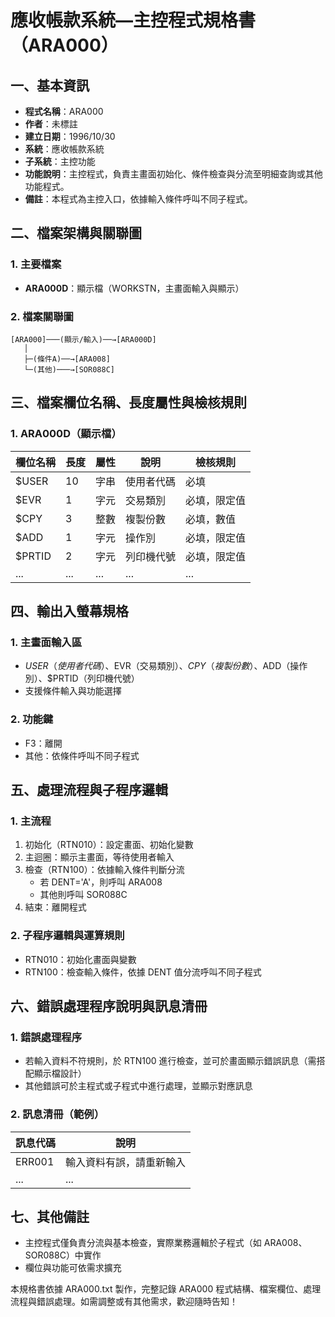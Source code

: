 # 應收帳款系統—主控程式規格書（ARA000）

## 一、基本資訊
- **程式名稱**：ARA000
- **作者**：未標註
- **建立日期**：1996/10/30
- **系統**：應收帳款系統
- **子系統**：主控功能
- **功能說明**：主控程式，負責主畫面初始化、條件檢查與分流至明細查詢或其他功能程式。
- **備註**：本程式為主控入口，依據輸入條件呼叫不同子程式。

## 二、檔案架構與關聯圖

### 1. 主要檔案
- **ARA000D**：顯示檔（WORKSTN，主畫面輸入與顯示）

### 2. 檔案關聯圖
```
[ARA000]───(顯示/輸入)──→[ARA000D]
   │
   ├─(條件A)──→[ARA008]
   └─(其他)───→[SOR088C]
```

## 三、檔案欄位名稱、長度屬性與檢核規則

### 1. ARA000D（顯示檔）
| 欄位名稱 | 長度 | 屬性 | 說明 | 檢核規則 |
|----------|------|------|------|----------|
| $USER    | 10   | 字串 | 使用者代碼 | 必填 |
| $EVR     | 1    | 字元 | 交易類別 | 必填，限定值 |
| $CPY     | 3    | 整數 | 複製份數 | 必填，數值 |
| $ADD     | 1    | 字元 | 操作別 | 必填，限定值 |
| $PRTID   | 2    | 字元 | 列印機代號 | 必填，限定值 |
| ...      | ...  | ...  | ...  | ... |

## 四、輸出入螢幕規格

### 1. 主畫面輸入區
- $USER（使用者代碼）、$EVR（交易類別）、$CPY（複製份數）、$ADD（操作別）、$PRTID（列印機代號）
- 支援條件輸入與功能選擇

### 2. 功能鍵
- F3：離開
- 其他：依條件呼叫不同子程式

## 五、處理流程與子程序邏輯

### 1. 主流程
1. 初始化（RTN010）：設定畫面、初始化變數
2. 主迴圈：顯示主畫面，等待使用者輸入
3. 檢查（RTN100）：依據輸入條件判斷分流
   - 若 DENT='A'，則呼叫 ARA008
   - 其他則呼叫 SOR088C
4. 結束：離開程式

### 2. 子程序邏輯與運算規則
- RTN010：初始化畫面與變數
- RTN100：檢查輸入條件，依據 DENT 值分流呼叫不同子程式

## 六、錯誤處理程序說明與訊息清冊

### 1. 錯誤處理程序
- 若輸入資料不符規則，於 RTN100 進行檢查，並可於畫面顯示錯誤訊息（需搭配顯示檔設計）
- 其他錯誤可於主程式或子程式中進行處理，並顯示對應訊息

### 2. 訊息清冊（範例）
| 訊息代碼 | 說明 |
|----------|------|
| ERR001   | 輸入資料有誤，請重新輸入 |
| ...      | ... |

## 七、其他備註
- 主控程式僅負責分流與基本檢查，實際業務邏輯於子程式（如 ARA008、SOR088C）中實作
- 欄位與功能可依需求擴充

本規格書依據 ARA000.txt 製作，完整記錄 ARA000 程式結構、檔案欄位、處理流程與錯誤處理。如需調整或有其他需求，歡迎隨時告知！ 